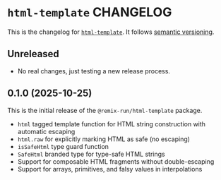 # `html-template` CHANGELOG

This is the changelog for [`html-template`](https://github.com/remix-run/remix/tree/main/packages/html-template). It follows [semantic versioning](https://semver.org/).

## Unreleased

- No real changes, just testing a new release process.

## 0.1.0 (2025-10-25)

This is the initial release of the `@remix-run/html-template` package.

- `html` tagged template function for HTML string construction with automatic escaping
- `html.raw` for explicitly marking HTML as safe (no escaping)
- `isSafeHtml` type guard function
- `SafeHtml` branded type for type-safe HTML strings
- Support for composable HTML fragments without double-escaping
- Support for arrays, primitives, and falsy values in interpolations
